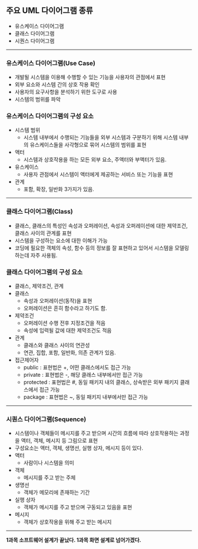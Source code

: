 ## 주요 UML 다이어그램 종류

- 유스케이스 다이어그램
- 클래스 다이어그램
- 시퀀스 다이어그램

---

### 유스케이스 다이어그램(Use Case)

- 개발될 시스템을 이용해 수행할 수 있는 기능을 사용자의 관점에서 표현
- 외부 요소와 시스템 간의 상호 작용 확인
- 사용자의 요구사항을 분석하기 위한 도구로 사용
- 시스템의 범위를 파악

### 유스케이스 다이어그램의 구성 요소

- 시스템 범위
  - 시스템 내부에서 수행되는 기능들을 외부 시스템과 구분하기 위해 시스템 내부의 유스케이스들을 사각형으로 묶어 시스템의 범위를 표현
- 액터
  - 시스템과 상호작용을 하는 모든 외부 요소, 주액터와 부액터가 있음.
- 유스케이스
  - 사용자 관점에서 시스템이 액터에게 제공하는 서비스 또는 기능을 표현
- 관계
  - 포함, 확장, 일반화 3가지가 있음.

---

### 클래스 다이어그램(Class)

- 클래스, 클래스의 특성인 속성과 오퍼레이션, 속성과 오퍼레이션에 대한 제약조건, 클래스 사이의 관계를 표현
- 시스템을 구성하는 요소에 대한 이해가 가능
- 코딩에 필요한 객체의 속성, 함수 등의 정보를 잘 표현하고 있어서 시스템을 모델링하는데 자주 사용됨.

### 클래스 다이어그램의 구성 요소

- 클래스, 제약조건, 관계
- 클래스
  - 속성과 오퍼레이션(동작)을 표현
  - 오퍼레이션은 흔히 함수라고 하기도 함.
- 제약조건
  - 오퍼레이션 수행 전후 지정조건을 적음
  - 속성에 입력될 값에 대한 제약조건도 적음
- 관계
  - 클래스와 클래스 사이의 연관성
  - 연관, 집합, 포함, 일반화, 의존 관계가 있음.
- 접근제어자
  - public : 표현법은 +, 어떤 클래스에서도 접근 가능
  - private : 표현법은 -, 해당 클래스 내부에서만 접근 가능
  - protected : 표현법은 #, 동일 패키지 내의 클래스, 상속받은 외부 패키지 클래스에서 접근 가능
  - package : 표현법은 ~, 동일 패키지 내부에서만 접근 가능

---

### 시퀀스 다이어그램(Sequence)

- 시스템이나 객체들이 메시지를 주고 받으며 시간의 흐름에 따라 상호작용하는 과정을 액터, 객체, 메시지 등 그림으로 표현
- 구성요소는 액터, 객체, 생명선, 실행 상자, 메시지 등이 있다.
- 액터
  - 사람이나 시스템을 의미
- 객체
  - 메시지를 주고 받는 주체
- 생명선
  - 객체가 메모리에 존재하는 기간
- 실행 상자
  - 객체가 메시지를 주고 받으며 구동되고 있음을 표현
- 메시지
  - 객체가 상호작용을 위해 주고 받는 메시지

---

**1과목 소프트웨어 설계가 끝났다. 1과목 화면 설계로 넘어가겠다.**
